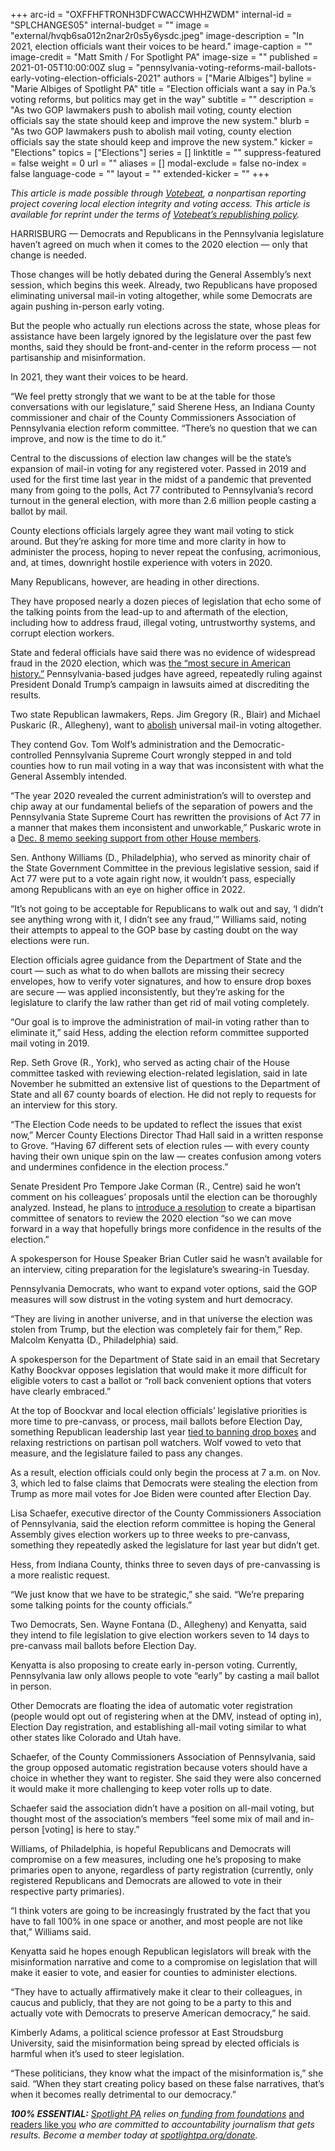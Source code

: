 +++
arc-id = "OXFFHFTRONH3DFCWACCWHHZWDM"
internal-id = "SPLCHANGES05"
internal-budget = ""
image = "external/hvqb6sa012n2nar2r0s5y6ysdc.jpeg"
image-description = "In 2021, election officials want their voices to be heard."
image-caption = ""
image-credit = "Matt Smith / For Spotlight PA"
image-size = ""
published = 2021-01-05T10:00:00Z
slug = "pennsylvania-voting-reforms-mail-ballots-early-voting-election-officials-2021"
authors = ["Marie Albiges"]
byline = "Marie Albiges of Spotlight PA"
title = "Election officials want a say in Pa.’s voting reforms, but politics may get in the way"
subtitle = ""
description = "As two GOP lawmakers push to abolish mail voting, county election officials say the state should keep and improve the new system."
blurb = "As two GOP lawmakers push to abolish mail voting, county election officials say the state should keep and improve the new system."
kicker = "Elections"
topics = ["Elections"]
series = []
linktitle = ""
suppress-featured = false
weight = 0
url = ""
aliases = []
modal-exclude = false
no-index = false
language-code = ""
layout = ""
extended-kicker = ""
+++

<i>This article is made possible through </i><a href="http://votebeat.org/"><i>Votebeat</i></a><i>, a nonpartisan reporting project covering local election integrity and voting access. This article is available for reprint under the terms of </i><a href="https://www.votebeat.org/pages/republishing"><i>Votebeat’s republishing policy</i></a><i>.</i>

HARRISBURG — Democrats and Republicans in the Pennsylvania legislature haven’t agreed on much when it comes to the 2020 election — only that change is needed.

Those changes will be hotly debated during the General Assembly’s next session, which begins this week. Already, two Republicans have proposed eliminating universal mail-in voting altogether, while some Democrats are again pushing in-person early voting.

But the people who actually run elections across the state, whose pleas for assistance have been largely ignored by the legislature over the past few months, said they should be front-and-center in the reform process — not partisanship and misinformation.

In 2021, they want their voices to be heard.

“We feel pretty strongly that we want to be at the table for those conversations with our legislature,” said Sherene Hess, an Indiana County commissioner and chair of the County Commissioners Association of Pennsylvania election reform committee. “There’s no question that we can improve, and now is the time to do it.”

Central to the discussions of election law changes will be the state’s expansion of mail-in voting for any registered voter. Passed in 2019 and used for the first time last year in the midst of a pandemic that prevented many from going to the polls, Act 77 contributed to Pennsylvania’s record turnout in the general election, with more than 2.6 million people casting a ballot by mail.

<script src="https://lesspage.com/embed.js" async></script><div data-spl-embed-version="1" data-spl-src="https://lesspage.com/embeds/newsletter/"></div>

County elections officials largely agree they want mail voting to stick around. But they’re asking for more time and more clarity in how to administer the process, hoping to never repeat the confusing, acrimonious, and, at times, downright hostile experience with voters in 2020.

Many Republicans, however, are heading in other directions.

They have proposed nearly a dozen pieces of legislation that echo some of the talking points from the lead-up to and aftermath of the election, including how to address fraud, illegal voting, untrustworthy systems, and corrupt election workers.

State and federal officials have said there was no evidence of widespread fraud in the 2020 election, which was <a href="https://www.cisa.gov/news/2020/11/12/joint-statement-elections-infrastructure-government-coordinating-council-election">the “most secure in American history.”</a> Pennsylvania-based judges have agreed, repeatedly ruling against President Donald Trump’s campaign in lawsuits aimed at discrediting the results.

Two state Republican lawmakers, Reps. Jim Gregory (R., Blair) and Michael Puskaric (R., Allegheny), want to <a href="https://legiscan.com/PA/bill/HB2971/2019">abolish</a> universal mail-in voting altogether.

They contend Gov. Tom Wolf’s administration and the Democratic-controlled Pennsylvania Supreme Court wrongly stepped in and told counties how to run mail voting in a way that was inconsistent with what the General Assembly intended.

“The year 2020 revealed the current administration’s will to overstep and chip away at our fundamental beliefs of the separation of powers and the Pennsylvania State Supreme Court has rewritten the provisions of Act 77 in a manner that makes them inconsistent and unworkable,” Puskaric wrote in a <a href="https://www.legis.state.pa.us/cfdocs/Legis/CSM/showMemoPublic.cfm?chamber=H&SPick=20210&cosponId=33251">Dec. 8 memo seeking support from other House members</a>.

Sen. Anthony Williams (D., Philadelphia), who served as minority chair of the State Government Committee in the previous legislative session, said if Act 77 were put to a vote again right now, it wouldn’t pass, especially among Republicans with an eye on higher office in 2022.

“It’s not going to be acceptable for Republicans to walk out and say, ‘I didn’t see anything wrong with it, I didn’t see any fraud,’” Williams said, noting their attempts to appeal to the GOP base by casting doubt on the way elections were run.

Election officials agree guidance from the Department of State and the court — such as what to do when ballots are missing their secrecy envelopes, how to verify voter signatures, and how to ensure drop boxes are secure — was applied inconsistently, but they’re asking for the legislature to clarify the law rather than get rid of mail voting completely.

“Our goal is to improve the administration of mail-in voting rather than to eliminate it,” said Hess, adding the election reform committee supported mail voting in 2019.

Rep. Seth Grove (R., York), who served as acting chair of the House committee tasked with reviewing election-related legislation, said in late November he submitted an extensive list of questions to the Department of State and all 67 county boards of election. He did not reply to requests for an interview for this story.

“The Election Code needs to be updated to reflect the issues that exist now,” Mercer County Elections Director Thad Hall said in a written response to Grove. “Having 67 different sets of election rules — with every county having their own unique spin on the law — creates confusion among voters and undermines confidence in the election process.”

Senate President Pro Tempore Jake Corman (R., Centre) said he won’t comment on his colleagues’ proposals until the election can be thoroughly analyzed. Instead, he plans to <a href="https://www.legis.state.pa.us/cfdocs/legis/CSM/showMemoPublic.cfm?chamber=S&SPick=20210&cosponId=33664">introduce a resolution</a> to create a bipartisan committee of senators to review the 2020 election “so we can move forward in a way that hopefully brings more confidence in the results of the election.”

A spokesperson for House Speaker Brian Cutler said he wasn’t available for an interview, citing preparation for the legislature’s swearing-in Tuesday.

Pennsylvania Democrats, who want to expand voter options, said the GOP measures will sow distrust in the voting system and hurt democracy.

“They are living in another universe, and in that universe the election was stolen from Trump, but the election was completely fair for them,” Rep. Malcolm Kenyatta (D., Philadelphia) said.

A spokesperson for the Department of State said in an email that Secretary Kathy Boockvar opposes legislation that would make it more difficult for eligible voters to cast a ballot or “roll back convenient options that voters have clearly embraced.”

At the top of Boockvar and local election officials’ legislative priorities is more time to pre-canvass, or process, mail ballots before Election Day, something Republican leadership last year <a href="https://lesspage.com/news/2020/11/pennsylvania-election-2020-counting-results-delays-mail-ballots/">tied to banning drop boxes</a> and relaxing restrictions on partisan poll watchers. Wolf vowed to veto that measure, and the legislature failed to pass any changes.

As a result, election officials could only begin the process at 7 a.m. on Nov. 3, which led to false claims that Democrats were stealing the election from Trump as more mail votes for Joe Biden were counted after Election Day.

Lisa Schaefer, executive director of the County Commissioners Association of Pennsylvania, said the election reform committee is hoping the General Assembly gives election workers up to three weeks to pre-canvass, something they repeatedly asked the legislature for last year but didn’t get.

Hess, from Indiana County, thinks three to seven days of pre-canvassing is a more realistic request.

“We just know that we have to be strategic,” she said. “We’re preparing some talking points for the county officials.”

Two Democrats, Sen. Wayne Fontana (D., Allegheny) and Kenyatta, said they intend to file legislation to give election workers seven to 14 days to pre-canvass mail ballots before Election Day.

Kenyatta is also proposing to create early in-person voting. Currently, Pennsylvania law only allows people to vote “early” by casting a mail ballot in person.

Other Democrats are floating the idea of automatic voter registration (people would opt out of registering when at the DMV, instead of opting in), Election Day registration, and establishing all-mail voting similar to what other states like Colorado and Utah have.

Schaefer, of the County Commissioners Association of Pennsylvania, said the group opposed automatic registration because voters should have a choice in whether they want to register. She said they were also concerned it would make it more challenging to keep voter rolls up to date.

Schaefer said the association didn’t have a position on all-mail voting, but thought most of the association’s members “feel some mix of mail and in-person [voting] is here to stay.”

<script src="https://lesspage.com/embed.js" async></script><div data-spl-embed-version="1" data-spl-src="https://lesspage.com/embeds/donate/?teaser_text=Spotlight%20PA%20provides%20essential%2C%20public-service%20journalism%20thanks%20to%20readers%20like%20you.%20Help%20us%20continue%20that%20work."></div>

Williams, of Philadelphia, is hopeful Republicans and Democrats will compromise on a few measures, including one he’s proposing to make primaries open to anyone, regardless of party registration (currently, only registered Republicans and Democrats are allowed to vote in their respective party primaries).

“I think voters are going to be increasingly frustrated by the fact that you have to fall 100% in one space or another, and most people are not like that,” Williams said.

Kenyatta said he hopes enough Republican legislators will break with the misinformation narrative and come to a compromise on legislation that will make it easier to vote, and easier for counties to administer elections.

“They have to actually affirmatively make it clear to their colleagues, in caucus and publicly, that they are not going to be a party to this and actually vote with Democrats to preserve American democracy,” he said.

Kimberly Adams, a political science professor at East Stroudsburg University, said the misinformation being spread by elected officials is harmful when it’s used to steer legislation.

“These politicians, they know what the impact of the misinformation is,” she said. “When they start creating policy based on these false narratives, that’s when it becomes really detrimental to our democracy.”

<i><b>100% ESSENTIAL:</b></i><i> </i><a href="https://lesspage.com/"><i>Spotlight PA</i></a><i> relies on</i><a href="https://lesspage.com/support"><i> funding from foundations</i></a><i> </i><a href="https://lesspage.com/support">and readers like you</a><i> who are committed to accountability journalism that gets results. Become a member today at </i><a href="http://checkout.fundjournalism.org/memberform?org_id=spotlightpa&campaign=701f4000000TVuIAAW"><i>spotlightpa.org/donate</i></a><i>.</i>
